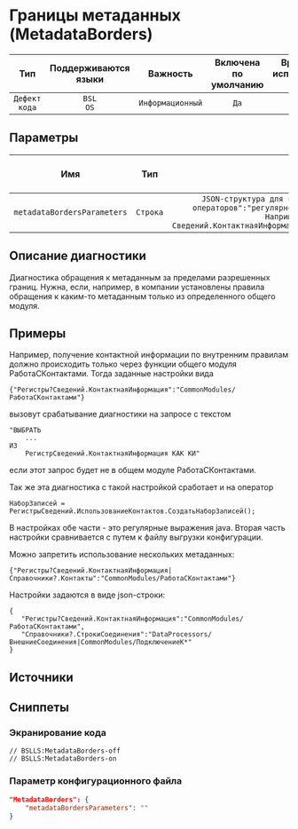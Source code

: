 # Границы метаданных (MetadataBorders)

|      Тип      |    Поддерживаются<br>языки    |     Важность     |    Включена<br>по умолчанию    |    Время на<br>исправление (мин)    |  Теги   |
|:-------------:|:-----------------------------:|:----------------:|:------------------------------:|:-----------------------------------:|:-------:|
| `Дефект кода` |         `BSL`<br>`OS`         | `Информационный` |              `Да`              |                 `1`                 | `error` |

## Параметры 


|             Имя             |   Тип    |                                                                                         Описание                                                                                          |    Значение<br>по умолчанию    |
|:---------------------------:|:--------:|:-----------------------------------------------------------------------------------------------------------------------------------------------------------------------------------------:|:------------------------------:|
| `metadataBordersParameters` | `Строка` | `JSON-структура для пар "регулярное выражение для операторов":"регулярное выражение для имени модуля". Например, "Регистры?Сведений.КонтактнаяИнформация:ОбщийМодуль.РаботаСКонтактами".` |               ``               |
<!-- Блоки выше заполняются автоматически, не трогать -->
## Описание диагностики
Диагностика обращения к метаданным за пределами разрешенных границ.
Нужна, если, например, в компании установлены правила обращения
к каким-то метаданным только из определенного общего модуля.

## Примеры
Например, получение контактной информации по внутренним правилам должно происходить 
только через функции общего модуля РаботаСКонтактами.
Тогда заданные настройки вида

```{"Регистры?Сведений.КонтактнаяИнформация":"CommonModules/РаботаСКонтактами"}```

вызовут срабатывание диагностики на запросе с текстом

```
"ВЫБРАТЬ
    ...
ИЗ
    РегистрСведений.КонтактнаяИнформация КАК КИ"
```

если этот запрос будет не в общем модуле РаботаСКонтактами.

Так же эта диагностика с такой настройкой сработает и на оператор

```НаборЗаписей = РегистрыСведений.ИспользованиеКонтактов.СоздатьНаборЗаписей();```

В настройках обе части - это регулярные выражения java.
Вторая часть настройки сравнивается с путем к файлу выгрузки конфигурации.

Можно запретить использование нескольких метаданных:

```{"Регистры?Сведений.КонтактнаяИнформация|Справочники?.Контакты":"CommonModules/РаботаСКонтактами"}```

Настройки задаются в виде json-строки:
```
{ 
   "Регистры?Сведений.КонтактнаяИнформация":"CommonModules/РаботаСКонтактами",
   "Справочники?.СтрокиСоединения":"DataProcessors/ВнешниеСоединения|CommonModules/ПодключениеК*"
}
```


## Источники

## Сниппеты

<!-- Блоки ниже заполняются автоматически, не трогать -->
### Экранирование кода

```bsl
// BSLLS:MetadataBorders-off
// BSLLS:MetadataBorders-on
```

### Параметр конфигурационного файла

```json
"MetadataBorders": {
    "metadataBordersParameters": ""
}
```

